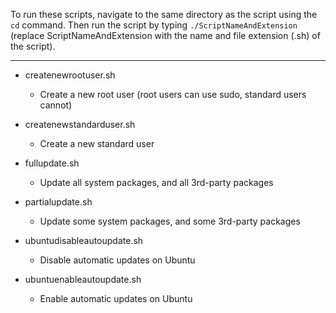 To run these scripts, navigate to the same directory as the script using the ```cd``` command. Then run the script by typing ```./ScriptNameAndExtension``` (replace ScriptNameAndExtension with the name and file extension (.sh) of the script).

---

- createnewrootuser.sh

  - Create a new root user (root users can use sudo, standard users cannot)

- createnewstandarduser.sh

  - Create a new standard user

- fullupdate.sh

  - Update all system packages, and all 3rd-party packages

- partialupdate.sh

  - Update some system packages, and some 3rd-party packages

- ubuntudisableautoupdate.sh

  - Disable automatic updates on Ubuntu

- ubuntuenableautoupdate.sh

  - Enable automatic updates on Ubuntu
